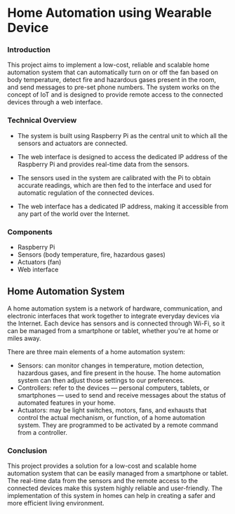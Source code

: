 # Home Automation using Wearable Device

### Introduction

This project aims to implement a low-cost, reliable and scalable home automation system that can automatically turn on or off the fan based on body temperature, detect fire and hazardous gases present in the room, and send messages to pre-set phone numbers. The system works on the concept of IoT and is designed to provide remote access to the connected devices through a web interface.

### Technical Overview
- The system is built using Raspberry Pi as the central unit to which all the sensors and actuators are connected.
+ The web interface is designed to access the dedicated IP address of the Raspberry Pi and provides real-time data from the sensors.
* The sensors used in the system are calibrated with the Pi to obtain accurate readings, which are then fed to the interface and used for automatic regulation of the connected devices.
- The web interface has a dedicated IP address, making it accessible from any part of the world over the Internet.

### Components
- Raspberry Pi
- Sensors (body temperature, fire, hazardous gases)
- Actuators (fan)
- Web interface

## Home Automation System
A home automation system is a network of hardware, communication, and electronic interfaces that work together to integrate everyday devices via the Internet. Each device has sensors and is connected through Wi-Fi, so it can be managed from a smartphone or tablet, whether you're at home or miles away.

There are three main elements of a home automation system:

- Sensors: can monitor changes in temperature, motion detection, hazardous gases, and fire present in the house. The home automation system can then adjust those settings to our preferences.
- Controllers: refer to the devices — personal computers, tablets, or smartphones — used to send and receive messages about the status of automated features in your home.
- Actuators: may be light switches, motors, fans, and exhausts that control the actual mechanism, or function, of a home automation system. They are programmed to be activated by a remote command from a controller.

### Conclusion
This project provides a solution for a low-cost and scalable home automation system that can be easily managed from a smartphone or tablet. The real-time data from the sensors and the remote access to the connected devices make this system highly reliable and user-friendly. The implementation of this system in homes can help in creating a safer and more efficient living environment.
